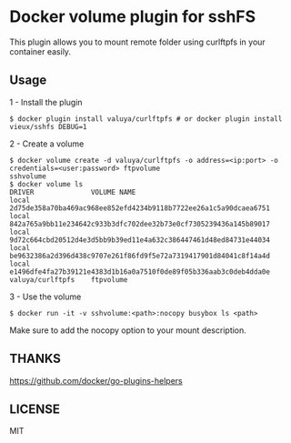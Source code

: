 # Docker volume plugin for sshFS

This plugin allows you to mount remote folder using curlftpfs in your container easily.

## Usage

1 - Install the plugin

```
$ docker plugin install valuya/curlftpfs # or docker plugin install vieux/sshfs DEBUG=1
```

2 - Create a volume

```
$ docker volume create -d valuya/curlftpfs -o address=<ip:port> -o credentials=<user:password> ftpvolume
sshvolume
$ docker volume ls
DRIVER              VOLUME NAME
local               2d75de358a70ba469ac968ee852efd4234b9118b7722ee26a1c5a90dcaea6751
local               842a765a9bb11e234642c933b3dfc702dee32b73e0cf7305239436a145b89017
local               9d72c664cbd20512d4e3d5bb9b39ed11e4a632c386447461d48ed84731e44034
local               be9632386a2d396d438c9707e261f86fd9f5e72a7319417901d84041c8f14a4d
local               e1496dfe4fa27b39121e4383d1b16a0a7510f0de89f05b336aab3c0deb4dda0e
valuya/curlftpfs    ftpvolume
```

3 - Use the volume

```
$ docker run -it -v sshvolume:<path>:nocopy busybox ls <path>
```
Make sure to add the nocopy option to your mount description.

## THANKS

https://github.com/docker/go-plugins-helpers

## LICENSE

MIT
